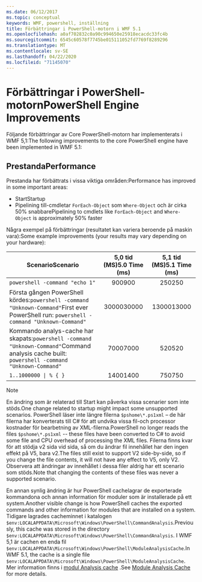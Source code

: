 ```yaml
---
ms.date: 06/12/2017
ms.topic: conceptual
keywords: WMF, powershell, inställning
title: Förbättringar i PowerShell-motorn i WMF 5.1
ms.openlocfilehash: a0af702832c0a90c994650e25918ecacdc33fc4b
ms.sourcegitcommit: 6545c60578f7745be015111052fd7769f8289296
ms.translationtype: MT
ms.contentlocale: sv-SE
ms.lasthandoff: 04/22/2020
ms.locfileid: "71145070"
---
```

# <a name="powershell-engine-improvements"></a><span data-ttu-id="1807d-103">Förbättringar i PowerShell-motorn</span><span class="sxs-lookup"><span data-stu-id="1807d-103">PowerShell Engine Improvements</span></span>

<span data-ttu-id="1807d-104">Följande förbättringar av Core PowerShell-motorn har implementerats i WMF 5,1:</span><span class="sxs-lookup"><span data-stu-id="1807d-104">The following improvements to the core PowerShell engine have been implemented in WMF 5.1:</span></span>

## <a name="performance"></a><span data-ttu-id="1807d-105">Prestanda</span><span class="sxs-lookup"><span data-stu-id="1807d-105">Performance</span></span>

<span data-ttu-id="1807d-106">Prestanda har förbättrats i vissa viktiga områden:</span><span class="sxs-lookup"><span data-stu-id="1807d-106">Performance has improved in some important areas:</span></span>

- <span data-ttu-id="1807d-107">Start</span><span class="sxs-lookup"><span data-stu-id="1807d-107">Startup</span></span>
- <span data-ttu-id="1807d-108">Pipelining till-cmdletar `ForEach-Object` som `Where-Object` och är cirka 50% snabbare</span><span class="sxs-lookup"><span data-stu-id="1807d-108">Pipelining to cmdlets like `ForEach-Object` and `Where-Object` is approximately 50% faster</span></span>

<span data-ttu-id="1807d-109">Några exempel på förbättringar (resultatet kan variera beroende på maskin vara):</span><span class="sxs-lookup"><span data-stu-id="1807d-109">Some example improvements (your results may vary depending on your hardware):</span></span>

| <span data-ttu-id="1807d-110">Scenario</span><span class="sxs-lookup"><span data-stu-id="1807d-110">Scenario</span></span> | <span data-ttu-id="1807d-111">5,0 tid (MS)</span><span class="sxs-lookup"><span data-stu-id="1807d-111">5.0 Time (ms)</span></span> | <span data-ttu-id="1807d-112">5,1 tid (MS)</span><span class="sxs-lookup"><span data-stu-id="1807d-112">5.1 Time (ms)</span></span> |
| -------- | :---------------: | :---------------: |
| `powershell -command "echo 1"` | <span data-ttu-id="1807d-113">900</span><span class="sxs-lookup"><span data-stu-id="1807d-113">900</span></span> | <span data-ttu-id="1807d-114">250</span><span class="sxs-lookup"><span data-stu-id="1807d-114">250</span></span> |
| <span data-ttu-id="1807d-115">Första gången PowerShell kördes:`powershell -command "Unknown-Command"`</span><span class="sxs-lookup"><span data-stu-id="1807d-115">First ever PowerShell run: `powershell -command "Unknown-Command"`</span></span> | <span data-ttu-id="1807d-116">30000</span><span class="sxs-lookup"><span data-stu-id="1807d-116">30000</span></span> | <span data-ttu-id="1807d-117">13000</span><span class="sxs-lookup"><span data-stu-id="1807d-117">13000</span></span> |
| <span data-ttu-id="1807d-118">Kommando analys-cache har skapats:`powershell -command "Unknown-Command"`</span><span class="sxs-lookup"><span data-stu-id="1807d-118">Command analysis cache built: `powershell -command "Unknown-Command"`</span></span> | <span data-ttu-id="1807d-119">7000</span><span class="sxs-lookup"><span data-stu-id="1807d-119">7000</span></span> | <span data-ttu-id="1807d-120">520</span><span class="sxs-lookup"><span data-stu-id="1807d-120">520</span></span> |
| <code>1..1000000 &#124; % { }</code> | <span data-ttu-id="1807d-121">1400</span><span class="sxs-lookup"><span data-stu-id="1807d-121">1400</span></span> | <span data-ttu-id="1807d-122">750</span><span class="sxs-lookup"><span data-stu-id="1807d-122">750</span></span> |

> [!NOTE]
> <span data-ttu-id="1807d-123">En ändring som är relaterad till Start kan påverka vissa scenarier som inte stöds.</span><span class="sxs-lookup"><span data-stu-id="1807d-123">One change related to startup might impact some unsupported scenarios.</span></span> <span data-ttu-id="1807d-124">PowerShell läser inte längre filerna `$pshome\*.ps1xml` – de här filerna har konverterats till C# för att undvika vissa fil-och processor kostnader för bearbetning av XML-filerna.</span><span class="sxs-lookup"><span data-stu-id="1807d-124">PowerShell no longer reads the files `$pshome\*.ps1xml` -- these files have been converted to C# to avoid some file and CPU overhead of processing the XML files.</span></span> <span data-ttu-id="1807d-125">Filerna finns kvar för att stödja v2 sida vid sida, så om du ändrar fil innehållet har den ingen effekt på V5, bara v2.</span><span class="sxs-lookup"><span data-stu-id="1807d-125">The files still exist to support V2 side-by-side, so if you change the file contents, it will not have any effect to V5, only V2.</span></span> <span data-ttu-id="1807d-126">Observera att ändringar av innehållet i dessa filer aldrig har ett scenario som stöds.</span><span class="sxs-lookup"><span data-stu-id="1807d-126">Note that changing the contents of these files was never a supported scenario.</span></span>

<span data-ttu-id="1807d-127">En annan synlig ändring är hur PowerShell cachelagrar de exporterade kommandona och annan information för moduler som är installerade på ett system.</span><span class="sxs-lookup"><span data-stu-id="1807d-127">Another visible change is how PowerShell caches the exported commands and other information for modules that are installed on a system.</span></span> <span data-ttu-id="1807d-128">Tidigare lagrades cacheminnet i katalogen `$env:LOCALAPPDATA\Microsoft\Windows\PowerShell\CommandAnalysis`.</span><span class="sxs-lookup"><span data-stu-id="1807d-128">Previously, this cache was stored in the directory `$env:LOCALAPPDATA\Microsoft\Windows\PowerShell\CommandAnalysis`.</span></span> <span data-ttu-id="1807d-129">I WMF 5,1 är cachen en enda fil `$env:LOCALAPPDATA\Microsoft\Windows\PowerShell\ModuleAnalysisCache`.</span><span class="sxs-lookup"><span data-stu-id="1807d-129">In WMF 5.1, the cache is a single file `$env:LOCALAPPDATA\Microsoft\Windows\PowerShell\ModuleAnalysisCache`.</span></span> <span data-ttu-id="1807d-130">Mer information finns i [modul Analysis cache](release-notes.md#module-analysis-cache) .</span><span class="sxs-lookup"><span data-stu-id="1807d-130">See [Module Analysis Cache](release-notes.md#module-analysis-cache) for more details.</span></span>